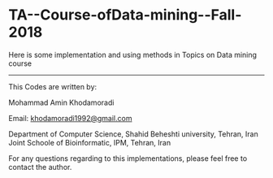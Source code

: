 # TA--Course-ofData-mining--Fall-2018
Here is some implementation and using methods in Topics on Data mining course

--------
This Codes are written by:

Mohammad Amin Khodamoradi

Email: khodamoradi1992@gmail.com

Department of Computer Science, Shahid Beheshti university, Tehran, Iran
Joint Schoole of Bioinformatic, IPM, Tehran, Iran

For any questions regarding to this implementations, please feel free to contact the author.
